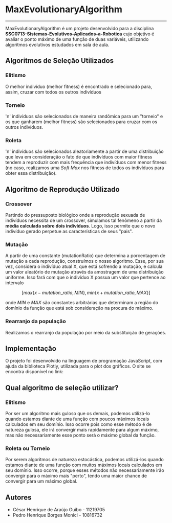 # MaxEvolutionaryAlgorithm
---
MaxEvolutionaryAlgorithm é um projeto desenvolvido para a disciplina **SSC0713-Sistemas-Evolutivos-Aplicados-a-Robotica** cujo objetivo é avaliar o ponto máximo de uma função de duas variáveis, utilizando algoritmos evolutivos estudados em sala de aula.

## Algoritmos de Seleção Utilizados

### Elitismo
O melhor indivíduo (melhor fitness) é encontrado e selecionado para, assim, cruzar com todos os outros indivíduos

### Torneio
'n' indivíduos são selecionados de maneira randômica para um "torneio" e os que ganharem (melhor fitness) são selecionados para cruzar com os outros indivíduos.

### Roleta
'n' indivíduos são selecionados aleatoriamente a partir de uma distribuição que leva em consideração o fato de que indivíduos com maior fitness tendem a reproduzir com mais frequência que indivíduos com menor fitness (no caso, realizamos uma *Soft Max* nos fitness de todos os indivíduos para obter essa distribuição). 

## Algoritmo de Reprodução Utilizado

### Crossover
Partindo do pressuposto biológico onde a reprodução sexuada de indivíduos necessita de um crossover, simulamos tal fenômeno a partir da **média calculada sobre dois indivíduos**. Logo, isso permite que o novo indivíduo gerado perpetue as características de seus "pais".

### Mutação
A partir de uma constante (mutationRatio) que determina a porcentagem de mutação a cada reprodução, construímos o nosso algoritmo. Esse, por sua vez, considera o indivíduo atual X, que está sofrendo a mutação, e calcula um valor aleatório de mutação através da amostragem de uma distribuição uniforme. Isso fará com que o indivíduo X possua um valor que pertence ao intervalo

$$[max\{x - mutation\_ratio, MIN\}, min\{x + mutation\_ratio, MAX\}]$$ 

onde $MIN$ e $MAX$ são constantes arbitrárias que determinam a região do domínio da função que está sob consideração na procura do máximo.

### Rearranjo da população
Realizamos o rearranjo da população por meio da substituição de gerações. 

## Implementação

O projeto foi desenvolvido na linguagem de programação JavaScript, com ajuda da biblioteca Plotly, utilizada para o plot dos gráficos. O site se encontra disponível no link: 

## Qual algoritmo de seleção utilizar?

### Elitismo
Por ser um algoritmo mais guloso que os demais, podemos utilizá-lo quando estamos diante de uma função com poucos máximos locais calculados em seu domínio. Isso ocorre pois como esse método é de natureza gulosa, ele irá convergir mais rapidamente para algum máximo, mas não necessariamente esse ponto será o máximo global da função.

### Roleta ou Torneio
Por serem algoritmos de natureza estocástica, podemos utilizá-los quando estamos diante de uma função com muitos máximos locais calculados em seu domínio. Isso ocorre, porque esses métodos não necessariamente irão convergir para o máximo mais "perto", tendo uma maior chance de convergir para um máximo global. 


## Autores
- César Henrique de Araújo Guibo - 11219705
- Pedro Henrique Borges Monici   - 10816732

